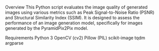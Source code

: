 Overview
This Python script evaluates the image quality of generated images using various metrics such as Peak Signal-to-Noise Ratio (PSNR) and Structural Similarity Index (SSIM). It is designed to assess the performance of an image generation model, specifically for images generated by the PyramidPix2Pix model.

Requirements
Python 3
OpenCV (cv2)
Pillow (PIL)
scikit-image
tqdm
argparse
